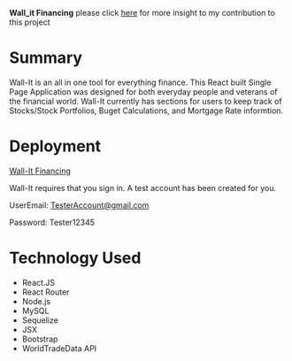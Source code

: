 **Wall_it Financing** 
 please click [here](https://github.com/EMalley/wall-it/graphs/contributors) for more insight to my contribution to this project 

# Summary

  Wall-It is an all in one tool for everything finance. This React built Single Page Application was designed for both everyday people and veterans of the financial world. Wall-It currently has sections for users to keep track of Stocks/Stock Portfolios, Buget Calculations, and Mortgage Rate informtion.
  
# Deployment
[Wall-It Financing](https://sheltered-mesa-24365.herokuapp.com/)

Wall-It requires that you sign in. A test account has been created for you.

 UserEmail: TesterAccount@gmail.com
 
 Password: Tester12345

# Technology Used
* React.JS
* React Router
* Node.js
* MySQL
* Sequelize
* JSX
* Bootstrap
* WorldTradeData API

